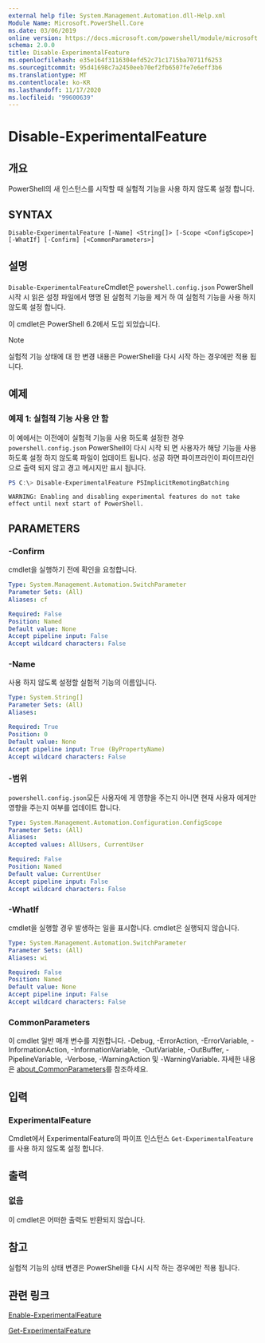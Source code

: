 ```yaml
---
external help file: System.Management.Automation.dll-Help.xml
Module Name: Microsoft.PowerShell.Core
ms.date: 03/06/2019
online version: https://docs.microsoft.com/powershell/module/microsoft.powershell.core/disable-experimentalfeature?view=powershell-7.2&WT.mc_id=ps-gethelp
schema: 2.0.0
title: Disable-ExperimentalFeature
ms.openlocfilehash: e35e164f3116304efd52c71c1715ba70711f6253
ms.sourcegitcommit: 95d41698c7a2450eeb70ef2fb6507fe7e6eff3b6
ms.translationtype: MT
ms.contentlocale: ko-KR
ms.lasthandoff: 11/17/2020
ms.locfileid: "99600639"
---
```

# Disable-ExperimentalFeature

## 개요
PowerShell의 새 인스턴스를 시작할 때 실험적 기능을 사용 하지 않도록 설정 합니다.

## SYNTAX

```
Disable-ExperimentalFeature [-Name] <String[]> [-Scope <ConfigScope>] [-WhatIf] [-Confirm] [<CommonParameters>]
```

## 설명

`Disable-ExperimentalFeature`Cmdlet은 `powershell.config.json` PowerShell 시작 시 읽은 설정 파일에서 명명 된 실험적 기능을 제거 하 여 실험적 기능을 사용 하지 않도록 설정 합니다.

이 cmdlet은 PowerShell 6.2에서 도입 되었습니다.

> [!NOTE]
> 실험적 기능 상태에 대 한 변경 내용은 PowerShell을 다시 시작 하는 경우에만 적용 됩니다.

## 예제

### 예제 1: 실험적 기능 사용 안 함

이 예에서는 이전에이 실험적 기능을 사용 하도록 설정한 경우 `powershell.config.json` PowerShell이 다시 시작 되 면 사용자가 해당 기능을 사용 하도록 설정 하지 않도록 파일이 업데이트 됩니다.
성공 하면 파이프라인이 파이프라인으로 출력 되지 않고 경고 메시지만 표시 됩니다.

```powershell
PS C:\> Disable-ExperimentalFeature PSImplicitRemotingBatching
```

```Output
WARNING: Enabling and disabling experimental features do not take effect until next start of PowerShell.
```

## PARAMETERS

### -Confirm

cmdlet을 실행하기 전에 확인을 요청합니다.

```yaml
Type: System.Management.Automation.SwitchParameter
Parameter Sets: (All)
Aliases: cf

Required: False
Position: Named
Default value: None
Accept pipeline input: False
Accept wildcard characters: False
```

### -Name

사용 하지 않도록 설정할 실험적 기능의 이름입니다.

```yaml
Type: System.String[]
Parameter Sets: (All)
Aliases:

Required: True
Position: 0
Default value: None
Accept pipeline input: True (ByPropertyName)
Accept wildcard characters: False
```

### -범위

`powershell.config.json`모든 사용자에 게 영향을 주는지 아니면 현재 사용자 에게만 영향을 주는지 여부를 업데이트 합니다.

```yaml
Type: System.Management.Automation.Configuration.ConfigScope
Parameter Sets: (All)
Aliases:
Accepted values: AllUsers, CurrentUser

Required: False
Position: Named
Default value: CurrentUser
Accept pipeline input: False
Accept wildcard characters: False
```

### -WhatIf

cmdlet을 실행할 경우 발생하는 일을 표시합니다.
cmdlet은 실행되지 않습니다.

```yaml
Type: System.Management.Automation.SwitchParameter
Parameter Sets: (All)
Aliases: wi

Required: False
Position: Named
Default value: None
Accept pipeline input: False
Accept wildcard characters: False
```

### CommonParameters

이 cmdlet 일반 매개 변수를 지원합니다. -Debug, -ErrorAction, -ErrorVariable, -InformationAction, -InformationVariable, -OutVariable, -OutBuffer, -PipelineVariable, -Verbose, -WarningAction 및 -WarningVariable. 자세한 내용은 [about_CommonParameters](http://go.microsoft.com/fwlink/?LinkID=113216)를 참조하세요.

## 입력

### ExperimentalFeature

Cmdlet에서 ExperimentalFeature의 파이프 인스턴스 `Get-ExperimentalFeature` 를 사용 하지 않도록 설정 합니다.

## 출력

### 없음

이 cmdlet은 어떠한 출력도 반환되지 않습니다.

## 참고

실험적 기능의 상태 변경은 PowerShell을 다시 시작 하는 경우에만 적용 됩니다.

## 관련 링크

[Enable-ExperimentalFeature](Enable-ExperimentalFeature.md)

[Get-ExperimentalFeature](Get-ExperimentalFeature.md)

